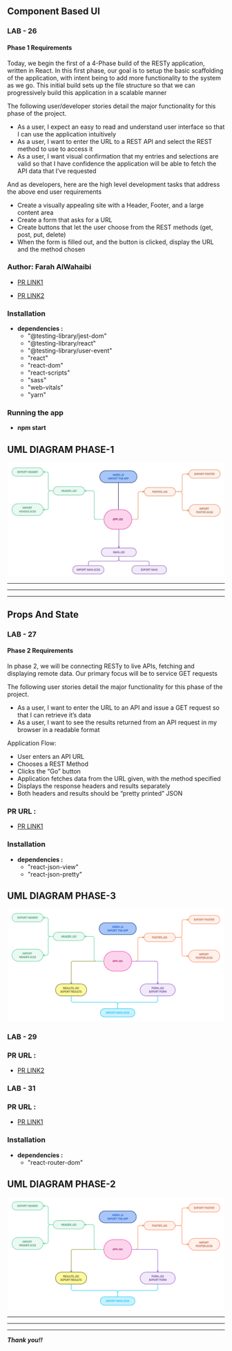 ## **Component Based UI**

### **LAB - 26**

#### **Phase 1 Requirements**

Today, we begin the first of a 4-Phase build of the RESTy application, written in React. In this first phase, our goal is to setup the basic scaffolding of the application, with intent being to add more functionality to the system as we go. This initial build sets up the file structure so that we can progressively build this application in a scalable manner

The following user/developer stories detail the major functionality for this phase of the project.

* As a user, I expect an easy to read and understand user interface so that I can use the application intuitively
* As a user, I want to enter the URL to a REST API and select the REST method to use to access it
* As a user, I want visual confirmation that my entries and selections are valid so that I have confidence the application will be able to fetch the API data that I’ve requested

And as developers, here are the high level development tasks that address the above end user requirements

* Create a visually appealing site with a Header, Footer, and a large content area
* Create a form that asks for a URL
* Create buttons that let the user choose from the REST methods (get, post, put, delete)
* When the form is filled out, and the button is clicked, display the URL and the method chosen


### **Author: Farah AlWahaibi**

* [PR LINK1](https://github.com/farahalwahaibi/resty/pull/1)

* [PR LINK2](https://github.com/farahalwahaibi/resty/pull/2)



### **Installation**
* **dependencies :**
  *  "@testing-library/jest-dom"
  *  "@testing-library/react"
  *  "@testing-library/user-event"
  *  "react"
  *  "react-dom"
  *  "react-scripts"
  *  "sass"
  *  "web-vitals"
  *  "yarn"


### **Running the app**
* **npm start**


## **UML DIAGRAM PHASE-1**

![UML](1.JPG)

***
***
***

## **Props And State**

### **LAB - 27**

#### **Phase 2 Requirements**

In phase 2, we will be connecting RESTy to live APIs, fetching and displaying remote data. Our primary focus will be to service GET requests

The following user stories detail the major functionality for this phase of the project.

* As a user, I want to enter the URL to an API and issue a GET request so that I can retrieve it’s data
* As a user, I want to see the results returned from an API request in my browser in a readable format

Application Flow:

* User enters an API URL
* Chooses a REST Method
* Clicks the “Go” button
* Application fetches data from the URL given, with the method specified
* Displays the response headers and results separately
* Both headers and results should be “pretty printed” JSON

### **PR URL :**

* [PR LINK1](https://github.com/farahalwahaibi/resty/pull/3)


### **Installation**
* **dependencies :**
  *  "react-json-view"
  *  "react-json-pretty"


## **UML DIAGRAM PHASE-3**

![UML](2.PNG)


### **LAB - 29**

### **PR URL :**

* [PR LINK2](https://github.com/farahalwahaibi/resty/pull/4)

### **LAB - 31**

### **PR URL :**

* [PR LINK1](https://github.com/farahalwahaibi/resty/pull/6)

### **Installation**
* **dependencies :**
  *  "react-router-dom"
 


## **UML DIAGRAM PHASE-2**

![UML](2.PNG)




***
***
***


***Thank you!!***




